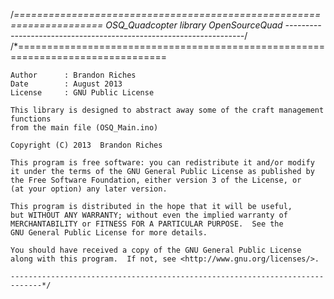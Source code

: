 /*=====================================================================
	OSQ_Quadcopter library
	OpenSourceQuad
	-------------------------------------------------------------------*/
/*================================================================================

	Author		: Brandon Riches
	Date		: August 2013
	License		: GNU Public License

	This library is designed to abstract away some of the craft management functions
	from the main file (OSQ_Main.ino)

	Copyright (C) 2013  Brandon Riches

    This program is free software: you can redistribute it and/or modify
    it under the terms of the GNU General Public License as published by
    the Free Software Foundation, either version 3 of the License, or
    (at your option) any later version.

    This program is distributed in the hope that it will be useful,
    but WITHOUT ANY WARRANTY; without even the implied warranty of
    MERCHANTABILITY or FITNESS FOR A PARTICULAR PURPOSE.  See the
    GNU General Public License for more details.

    You should have received a copy of the GNU General Public License
    along with this program.  If not, see <http://www.gnu.org/licenses/>.

	-----------------------------------------------------------------------------*/